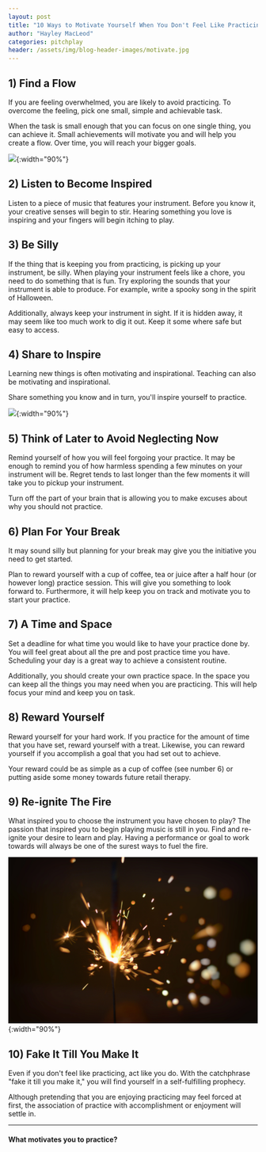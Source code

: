 ```yaml
---
layout: post
title: "10 Ways to Motivate Yourself When You Don't Feel Like Practicing"
author: "Hayley MacLeod"
categories: pitchplay
header: /assets/img/blog-header-images/motivate.jpg
---
```


## 1) Find a Flow

If you are feeling overwhelmed, you are likely to avoid practicing. To overcome the feeling, pick one small, simple and achievable task.

When the task is small enough that you can focus on one single thing, you can achieve it. Small achievements will motivate you and will help you create a flow. Over time, you will reach your bigger goals.

![](/assets/img/2016-09-30/flow.jpg){:width="90%"}

## 2) Listen to Become Inspired

Listen to a piece of music that features your instrument. Before you know it, your creative senses will begin to stir. Hearing something you love is inspiring and your fingers will begin itching to play.

## 3) Be Silly

If the thing that is keeping you from practicing, is picking up your instrument, be silly. When playing your instrument feels like a chore, you need to do something that is fun. Try exploring the sounds that your instrument is able to produce. For example, write a spooky song in the spirit of Halloween.

Additionally, always keep your instrument in sight. If it is hidden away, it may seem like too much work to dig it out. Keep it some where safe but easy to access.

## 4) Share to Inspire

Learning new things is often motivating and inspirational. Teaching can also be motivating and inspirational.

Share something you know and in turn, you'll inspire yourself to practice.

![](/assets/img/2016-09-30/sharemusic.jpeg){:width="90%"}

## 5) Think of Later to Avoid Neglecting Now

Remind yourself of how you will feel forgoing your practice. It may be enough to remind you of how harmless spending a few minutes on your instrument will be. Regret tends to last longer than the few moments it will take you to pickup your instrument.

Turn off the part of your brain that is allowing you to make excuses about why you should not practice.

## 6) Plan For Your Break

It may sound silly but planning for your break may give you the initiative you need to get started.

Plan to reward yourself with a cup of coffee, tea or juice after a half hour (or however long) practice session. This will give you something to look forward to. Furthermore, it will help keep you on track and motivate you to start your practice.

## 7) A Time and Space

Set a deadline for what time you would like to have your practice done by. You will feel great about all the pre and post practice time you have. Scheduling your day is a great way to achieve a consistent routine.

Additionally, you should create your own practice space. In the space you can keep all the things you may need when you are practicing. This will help focus your mind and keep you on task.

## 8) Reward Yourself

Reward yourself for your hard work. If you practice for the amount of time that you have set, reward yourself with a treat. Likewise, you can reward yourself if you accomplish a goal that you had set out to achieve.

Your reward could be as simple as a cup of coffee (see number 6) or putting aside some money towards future retail therapy.

## 9) Re-ignite The Fire

What inspired you to choose the instrument you have chosen to play? The passion that inspired you to begin playing music is still in you. Find and re-ignite your desire to learn and play. Having a performance or goal to work towards will always be one of the surest ways to fuel the fire.

![](/assets/img/2016-09-30/sparkler.jpeg){:width="90%"}

## 10) Fake It Till You Make It

Even if you don't feel like practicing, act like you do.  With the catchphrase "fake it till you make it," you will find yourself in a self-fulfilling prophecy.

Although pretending that you are enjoying practicing may feel forced at first, the association of practice with accomplishment or enjoyment will settle in.

___________________________________

#### What motivates you to practice?
